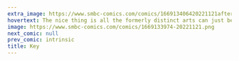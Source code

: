 ```yaml
---
extra_image: https://www.smbc-comics.com/comics/166913406420221121after.png
hovertext: The nice thing is all the formerly distinct arts can just be repackaged as content.
image: https://www.smbc-comics.com/comics/1669133974-20221121.png
next_comic: null
prev_comic: intrinsic
title: Key
---
```


